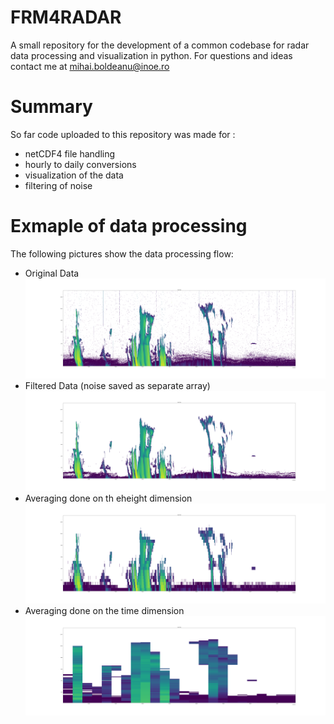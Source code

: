 # FRM4RADAR
A small repository for the development of a common codebase for radar data processing and visualization in python.
For questions and ideas contact me at mihai.boldeanu@inoe.ro


# Summary
So far code uploaded to this repository was made for :
- netCDF4 file handling
- hourly to daily conversions
- visualization of the data
- filtering of noise 

# Exmaple of data processing
The following pictures show the data processing flow:
- Original Data
![Alt text](/images/00_original_data.png?raw=true "Original data")
- Filtered Data (noise saved as separate array)
![Alt text](/images/01_filtered_data.png?raw=true "Filtered data")
- Averaging done on th eheight dimension
![Alt text](/images/averaged_data_500.png?raw=true "Averaged Height wise")
- Averaging done on the time dimension
![Alt text](/images/averaged_data_1h.png?raw=true "Averaged Time wise")

